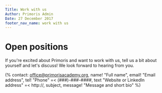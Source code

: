 ```yaml
---
Title: Work with us
Author: Primoris Admin
Date: 27 December 2017
footer_nav_name: work with us
---
```


<h1>Open positions</h1>
<p>If you're excited about Primoris and want to work with us, tell us a bit about yourself and let's discuss! We look forward to hearing from you.</p>


(% contact:
    office@primorisacademy.org,
    name! "Full name",
    email! "Email address",
    tel! "Phone" =< (###)-###-####,
    text "Website or LinkedIn address" =< http://,
    subject,
    message! "Message and short bio"
%)
